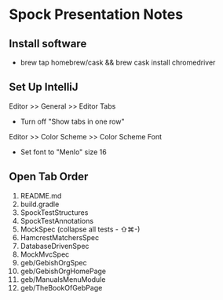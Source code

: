 # Spock Presentation Notes

## Install software
* brew tap homebrew/cask && brew cask install chromedriver <br/>

## Set Up IntelliJ
Editor >> General >> Editor Tabs
* Turn off "Show tabs in one row"

Editor >> Color Scheme >> Color Scheme Font
* Set font to "Menlo" size 16

## Open Tab Order
1. README.md
1. build.gradle
1. SpockTestStructures
1. SpockTestAnnotations
1. MockSpec (collapse all tests - ⇧⌘-)
1. HamcrestMatchersSpec
1. DatabaseDrivenSpec
1. MockMvcSpec
1. geb/GebishOrgSpec
1. geb/GebishOrgHomePage
1. geb/ManualsMenuModule
1. geb/TheBookOfGebPage

